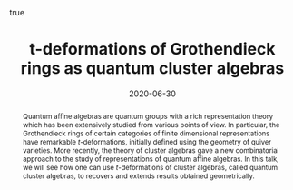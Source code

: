 ﻿---
title: t-deformations of Grothendieck rings as quantum cluster algebras

event: ARTIN Workshop

event_url: https://www.nottingham.ac.uk/mathematics/events/workshops/artin-2020.aspx

location: University of Nottingham
address:

  city: Nottingham

  country: United Kingdom

#summary: An example talk using Academic's Markdown slides feature.
abstract: Quantum affine algebras are quantum groups with a rich representation theory which has been extensively studied from various points of view. In particular, the Grothendieck rings of certain categories of finite dimensional representations have remarkable $t$-deformations, initially defined using the geometry of quiver varieties. More recently, the theory of cluster algebras gave a new combinatorial approach to the study of representations of quantum affine algebras. In this talk, we will see how one can use $t$-deformations of cluster algebras, called quantum cluster algebras, to recovers and extends results obtained geometrically.

# Talk start and end times.
#   End time can optionally be hidden by prefixing the line with `#`.
date: "2020-06-30"
#date_end: "2030-06-01T15:00:00Z"
all_day: true

# Schedule page publish date (NOT talk date).
publishDate: "2020-01-17"

authors: []
tags: []

# Is this a featured talk? (true/false)
featured: true

image:
  caption: 'Image credit: [**Unsplash**](https://unsplash.com/photos/bzdhc5b3Bxs)'
  focal_point: Right

links:
# - icon: twitter
#  icon_pack: fab
#  name: Follow
#  url: https://twitter.com/georgecushen
url_code: ""
url_pdf: ""
url_slides: ""
url_video: ""

# Markdown Slides (optional).
#   Associate this talk with Markdown slides.
#   Simply enter your slide deck's filename without extension.
#   E.g. `slides = "example-slides"` references `content/slides/example-slides.md`.
#   Otherwise, set `slides = ""`.
slides :

# Projects (optional).
#   Associate this post with one or more of your projects.
#   Simply enter your project's folder or file name without extension.
#   E.g. `projects = ["internal-project"]` references `content/project/deep-learning/index.md`.
#   Otherwise, set `projects = []`.
projects :

# Enable math on this page?
math: true
---

